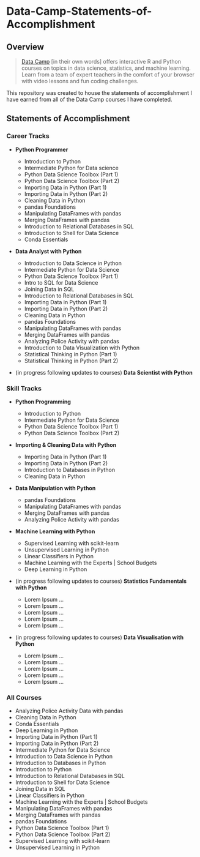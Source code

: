 # Data-Camp-Statements-of-Accomplishment

## Overview

> [Data Camp](https://www.datacamp.com/home) [in their own words] offers interactive R and Python courses on topics in data science, statistics, and machine learning. Learn from a team of expert teachers in the comfort of your browser with video lessons and fun coding challenges.

This repository was created to house the statements of accomplishment I have earned from all of the Data Camp courses I have completed.

## Statements of Accomplishment

### Career Tracks

- **Python Programmer**
	- Introduction to Python
	- Intermediate Python for Data science
	- Python Data Science Toolbox (Part 1)
	- Python Data Science Toolbox (Part 2)
	- Importing Data in Python (Part 1)
	- Importing Data in Python (Part 2)
	- Cleaning Data in Python
	- pandas Foundations
	- Manipulating DataFrames with pandas
	- Merging DataFrames with pandas
	- Introduction to Relational Databases in SQL
	- Introduction to Shell for Data Science
	- Conda Essentials

-  **Data Analyst with Python**
	- Introduction to Data Science in Python
	- Intermediate Python for Data Science
	- Python Data Science Toolbox (Part 1)
  	- Intro to SQL for Data Science
  	- Joining Data in SQL
  	- Introduction to Relational Databases in SQL
  	- Importing Data in Python (Part 1)
  	- Importing Data in Python (Part 2)
  	- Cleaning Data in Python
  	- pandas Foundations
  	- Manipulating DataFrames with pandas
  	- Merging DataFrames with pandas
  	- Analyzing Police Activity with pandas
  	- Introduction to Data Visualization with Python
  	- Statistical Thinking in Python (Part 1)
  	- Statistical Thinking in Python (Part 2)

- (in progress following updates to courses) **Data Scientist with Python**

### Skill Tracks

- **Python Programming**
	- Introduction to Python
	- Intermediate Python for Data Science
	- Python Data Science Toolbox (Part 1)
	- Python Data Science Toolbox (Part 2)
  
- **Importing & Cleaning Data with Python**
	- Importing Data in Python (Part 1)
	- Importing Data in Python (Part 2)
	- Introduction to Databases in Python
	- Cleaning Data in Python
  
- **Data Manipulation with Python**
	- pandas Foundations
	- Manipulating DataFrames with pandas
	- Merging DataFrames with pandas
	- Analyzing Police Activity with pandas
  
- **Machine Learning with Python**
	- Supervised Learning with scikit-learn
	- Unsupervised Learning in Python
	- Linear Classifiers in Python
	- Machine Learning with the Experts | School Budgets
	- Deep Learning in Python
  
- (in progress following updates to courses) **Statistics Fundamentals with Python**
	- Lorem Ipsum ...
	- Lorem Ipsum ...
	- Lorem Ipsum ...
	- Lorem Ipsum ...
	- Lorem Ipsum ...

- (in progress following updates to courses) **Data Visualisation with Python**
	- Lorem Ipsum ...
	- Lorem Ipsum ...
	- Lorem Ipsum ...
	- Lorem Ipsum ...
	- Lorem Ipsum ...

### All Courses

- Analyzing Police Activity Data with pandas
- Cleaning Data in Python
- Conda Essentials
- Deep Learning in Python
- Importing Data in Python (Part 1)
- Importing Data in Python (Part 2)
- Intermediate Python for Data Science
- Introduction to Data Science in Python
- Introduction to Databases in Python
- Introduction to Python
- Introduction to Relational Databases in SQL
- Introduction to Shell for Data Science
- Joining Data in SQL
- Linear Classifiers in Python
- Machine Learning with the Experts | School Budgets
- Manipulating DataFrames with pandas
- Merging DataFrames with pandas
- pandas Foundations
- Python Data Science Toolbox (Part 1)
- Python Data Science Toolbox (Part 2)
- Supervised Learning with scikit-learn
- Unsupervised Learning in Python
